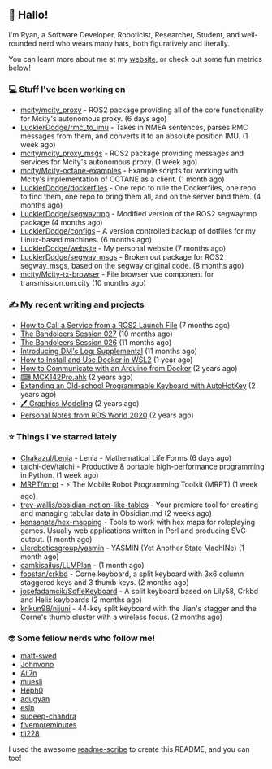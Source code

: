 ## 👋 Hallo!

I'm Ryan, a Software Developer, Roboticist, Researcher, Student, and well-rounded nerd who wears many hats, both figuratively and literally.

You can learn more about me at my [website](https://ryandlewis.dev), or check out some fun metrics below!

### 💻 Stuff I've been working on

- [mcity/mcity_proxy](https://github.com/mcity/mcity_proxy) - ROS2 package providing all of the core functionality for Mcity&#39;s autonomous proxy. (6 days ago)
- [LuckierDodge/rmc_to_imu](https://github.com/LuckierDodge/rmc_to_imu) - Takes in NMEA sentences, parses RMC messages from them, and converts it to an absolute position IMU. (1 week ago)
- [mcity/mcity_proxy_msgs](https://github.com/mcity/mcity_proxy_msgs) - ROS2 package providing messages and services for Mcity&#39;s autonomous proxy. (1 week ago)
- [mcity/Mcity-octane-examples](https://github.com/mcity/Mcity-octane-examples) - Example scripts for working with Mcity&#39;s implementation of OCTANE as a client. (1 month ago)
- [LuckierDodge/dockerfiles](https://github.com/LuckierDodge/dockerfiles) - One repo to rule the Dockerfiles, one repo to find them, one repo to bring them all, and on the server bind them. (4 months ago)
- [LuckierDodge/segwayrmp](https://github.com/LuckierDodge/segwayrmp) - Modified version of the ROS2 segwayrmp package (4 months ago)
- [LuckierDodge/configs](https://github.com/LuckierDodge/configs) - A version controlled backup of dotfiles for my Linux-based machines. (6 months ago)
- [LuckierDodge/website](https://github.com/LuckierDodge/website) - My personal website (7 months ago)
- [LuckierDodge/segway_msgs](https://github.com/LuckierDodge/segway_msgs) - Broken out package for ROS2 segway_msgs, based on the segway original code. (8 months ago)
- [mcity/Mcity-tx-browser](https://github.com/mcity/Mcity-tx-browser) - File browser vue component for transmission.um.city (10 months ago)

### ✍ My recent writing and projects

- [How to Call a Service from a ROS2 Launch File](https://ryandlewis.dev/posts/callserviceinros2launch/) (7 months ago)
- [The Bandoleers Session 027](https://ryandlewis.dev/posts/ttrpg/thebandoleers027/) (10 months ago)
- [The Bandoleers Session 026](https://ryandlewis.dev/posts/ttrpg/thebandoleers026/) (11 months ago)
- [Introducing DM&#39;s Log: Supplemental](https://ryandlewis.dev/posts/ttrpg/introducingdmslog/) (11 months ago)
- [How to Install and Use Docker in WSL2](https://ryandlewis.dev/posts/howtowsldocker/) (1 year ago)
- [How to Communicate with an Arduino from Docker](https://ryandlewis.dev/posts/howtoarduinodocker/) (2 years ago)
- [⌨ MCK142Pro.ahk](https://ryandlewis.dev/projects/mck142pro/) (2 years ago)
- [Extending an Old-school Programmable Keyboard with AutoHotKey](https://ryandlewis.dev/posts/mck142pro/) (2 years ago)
- [🖊 Graphics Modeling](https://ryandlewis.dev/projects/graphics/) (2 years ago)
- [Personal Notes from ROS World 2020](https://ryandlewis.dev/posts/rosworld2020/) (2 years ago)

### ⭐ Things I've starred lately

- [Chakazul/Lenia](https://github.com/Chakazul/Lenia) - Lenia - Mathematical Life Forms (6 days ago)
- [taichi-dev/taichi](https://github.com/taichi-dev/taichi) - Productive &amp; portable high-performance programming in Python. (1 week ago)
- [MRPT/mrpt](https://github.com/MRPT/mrpt) - :zap: The Mobile Robot Programming Toolkit (MRPT) (1 week ago)
- [trey-wallis/obsidian-notion-like-tables](https://github.com/trey-wallis/obsidian-notion-like-tables) - Your premiere tool for creating and managing tabular data in Obsidian.md (2 weeks ago)
- [kensanata/hex-mapping](https://github.com/kensanata/hex-mapping) - Tools to work with hex maps for roleplaying games. Usually web applications written in Perl and producing SVG output. (1 month ago)
- [uleroboticsgroup/yasmin](https://github.com/uleroboticsgroup/yasmin) - YASMIN (Yet Another State MachINe) (1 month ago)
- [camkisailus/LLMPlan](https://github.com/camkisailus/LLMPlan) -  (1 month ago)
- [foostan/crkbd](https://github.com/foostan/crkbd) - Corne keyboard, a split keyboard with 3x6 column staggered keys and 3 thumb keys. (2 months ago)
- [josefadamcik/SofleKeyboard](https://github.com/josefadamcik/SofleKeyboard) - A split keyboard based on Lily58, Crkbd and Helix keyboards (2 months ago)
- [krikun98/nijuni](https://github.com/krikun98/nijuni) - 44-key split keyboard with the Jian&#39;s stagger and the Corne&#39;s thumb cluster with a wireless focus. (2 months ago)

### 🤓 Some fellow nerds who follow me!

- [matt-swed](https://github.com/matt-swed)
- [Johnvono](https://github.com/Johnvono)
- [All7n](https://github.com/All7n)
- [muesli](https://github.com/muesli)
- [Heph0](https://github.com/Heph0)
- [adugyan](https://github.com/adugyan)
- [esin](https://github.com/esin)
- [sudeep-chandra](https://github.com/sudeep-chandra)
- [fivemoreminutes](https://github.com/fivemoreminutes)
- [tli228](https://github.com/tli228)

I used the awesome [readme-scribe](https://github.com/muesli/readme-scribe) to create this README, and you can too!
